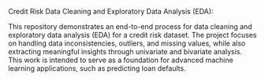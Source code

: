 Credit Risk Data Cleaning and Exploratory Data Analysis (EDA):

This repository demonstrates an end-to-end process for data cleaning and exploratory data analysis (EDA) for a credit risk dataset. The project focuses on handling data inconsistencies, outliers, and missing values, while also extracting meaningful insights through univariate and bivariate analysis. This work is intended to serve as a foundation for advanced machine learning applications, such as predicting loan defaults.
